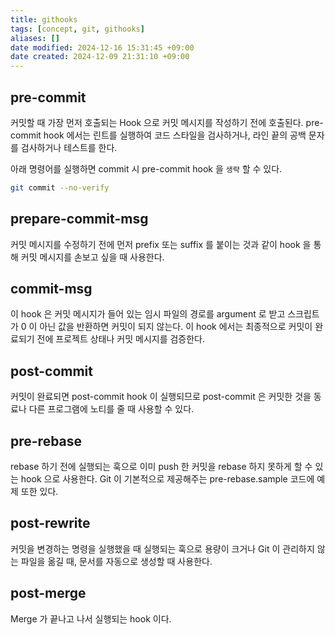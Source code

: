 ```yaml
---
title: githooks
tags: [concept, git, githooks]
aliases: []
date modified: 2024-12-16 15:31:45 +09:00
date created: 2024-12-09 21:31:10 +09:00
---
```


## pre-commit

커밋할 때 가장 먼저 호출되는 Hook 으로 커밋 메시지를 작성하기 전에 호출된다. pre-commit hook 에서는 린트를 실행하여 코드 스타일을 검사하거나, 라인 끝의 공백 문자를 검사하거나 테스트를 한다.

아래 명령어를 실행하면 commit 시 pre-commit hook 을 `생략` 할 수 있다.

```bash
git commit --no-verify
```

## prepare-commit-msg

커밋 메시지를 수정하기 전에 먼저 prefix 또는 suffix 를 붙이는 것과 같이 hook 을 통해 커밋 메시지를 손보고 싶을 때 사용한다.

## commit-msg

이 hook 은 커밋 메시지가 들어 있는 임시 파일의 경로를 argument 로 받고 스크립트가 0 이 아닌 값을 반환하면 커밋이 되지 않는다. 이 hook 에서는 최종적으로 커밋이 완료되기 전에 프로젝트 상태나 커밋 메시지를 검증한다.

## post-commit

커밋이 완료되면 post-commit hook 이 실행되므로 post-commit 은 커밋한 것을 동료나 다른 프로그램에 노티를 줄 때 사용할 수 있다.

## pre-rebase

rebase 하기 전에 실행되는 훅으로 이미 push 한 커밋을 rebase 하지 못하게 할 수 있는 hook 으로 사용한다. Git 이 기본적으로 제공해주는 pre-rebase.sample 코드에 예제 또한 있다.

## post-rewrite

커밋을 변경하는 명령을 실행했을 때 실행되는 훅으로 용량이 크거나 Git 이 관리하지 않는 파일을 옮길 때, 문서를 자동으로 생성할 때 사용한다.

## post-merge

Merge 가 끝나고 나서 실행되는 hook 이다.
